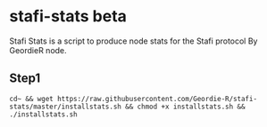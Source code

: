 # stafi-stats beta
Stafi Stats is a script to produce node stats for the Stafi protocol By GeordieR node.

## Step1



```
cd~ && wget https://raw.githubusercontent.com/Geordie-R/stafi-stats/master/installstats.sh && chmod +x installstats.sh && ./installstats.sh
```
